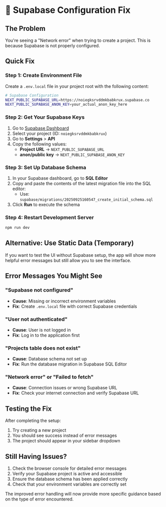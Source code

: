# 🚨 Supabase Configuration Fix

## The Problem
You're seeing a "Network error" when trying to create a project. This is because Supabase is not properly configured.

## Quick Fix

### Step 1: Create Environment File
Create a `.env.local` file in your project root with the following content:

```bash
# Supabase Configuration
NEXT_PUBLIC_SUPABASE_URL=https://noiegksrvddmkbabkrux.supabase.co
NEXT_PUBLIC_SUPABASE_ANON_KEY=your_actual_anon_key_here
```

### Step 2: Get Your Supabase Keys
1. Go to [Supabase Dashboard](https://supabase.com/dashboard)
2. Select your project (ID: `noiegksrvddmkbabkrux`)
3. Go to **Settings** > **API**
4. Copy the following values:
   - **Project URL** → `NEXT_PUBLIC_SUPABASE_URL`
   - **anon/public key** → `NEXT_PUBLIC_SUPABASE_ANON_KEY`

### Step 3: Set Up Database Schema
1. In your Supabase dashboard, go to **SQL Editor**
2. Copy and paste the contents of the latest migration file into the SQL editor:
   - Use: `supabase/migrations/20250925160547_create_initial_schema.sql`
3. Click **Run** to execute the schema

### Step 4: Restart Development Server
```bash
npm run dev
```

## Alternative: Use Static Data (Temporary)
If you want to test the UI without Supabase setup, the app will show more helpful error messages but still allow you to see the interface.

## Error Messages You Might See

### "Supabase not configured"
- **Cause**: Missing or incorrect environment variables
- **Fix**: Create `.env.local` file with correct Supabase credentials

### "User not authenticated"
- **Cause**: User is not logged in
- **Fix**: Log in to the application first

### "Projects table does not exist"
- **Cause**: Database schema not set up
- **Fix**: Run the database migration in Supabase SQL Editor

### "Network error" or "Failed to fetch"
- **Cause**: Connection issues or wrong Supabase URL
- **Fix**: Check your internet connection and verify Supabase URL

## Testing the Fix
After completing the setup:
1. Try creating a new project
2. You should see success instead of error messages
3. The project should appear in your sidebar dropdown

## Still Having Issues?
1. Check the browser console for detailed error messages
2. Verify your Supabase project is active and accessible
3. Ensure the database schema has been applied correctly
4. Check that your environment variables are correctly set

The improved error handling will now provide more specific guidance based on the type of error encountered.
